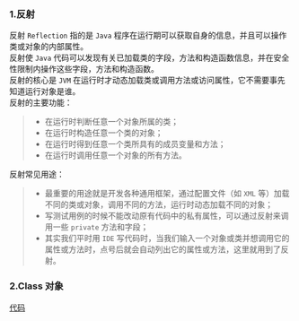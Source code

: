 ### 1.反射
反射 `Reflection` 指的是 `Java` 程序在运行期可以获取自身的信息，并且可以操作类或对象的内部属性。  
反射使 `Java` 代码可以发现有关已加载类的字段，方法和构造函数信息，并在安全性限制内操作这些字段，方法和构造函数。  
反射的核心是 `JVM` 在运行时才动态加载类或调用方法或访问属性，它不需要事先知道运行对象是谁。  
反射的主要功能：
> * 在运行时判断任意一个对象所属的类；
> * 在运行时构造任意一个类的对象；
> * 在运行时得到任意一个类所具有的成员变量和方法；
> * 在运行时调用任意一个对象的所有方法。

反射常见用途：
> * 最重要的用途就是开发各种通用框架，通过配置文件（如 `XML` 等）加载不同的类或对象，调用不同的方法，运行时动态加载不同的对象；
> * 写测试用例的时候不能改动原有代码中的私有属性，可以通过反射来调用一些 `private` 方法和字段；
> * 其实我们平时用 `IDE` 写代码时，当我们输入一个对象或类并想调用它的属性或方法时，点号后就会自动列出它的属性或方法，这里就用到了反射。

### 2.Class 对象
[代码](../Code/TestMaven/src/main/java/cn/shawda/testreflect)
